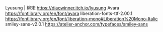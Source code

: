 Lyusung | 柳宋  https://diaowinner.itch.io/lyusung
Avara  https://fontlibrary.org/en/font/avara
liberation-fonts-ttf-2.00.1  https://fontlibrary.org/en/font/liberation-mono#Liberation%20Mono-Italic
smiley-sans-v2.0.1  https://atelier-anchor.com/typefaces/smiley-sans